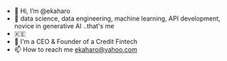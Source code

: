 - 👋 Hi, I’m @ekaharo
- 👀 data science, data engineering, machine learning, API development, novice in generative AI ..that's me
- 🇰🇪 
- 💞️ I'm a CEO & Founder of a Credit Fintech
- 📫 How to reach me ekaharo@yahoo.com

<!---
ekaharo/ekaharo is a ✨ special ✨ repository because its `README.md` (this file) appears on your GitHub profile.
You can click the Preview link to take a look at your changes.
--->
